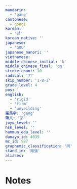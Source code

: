 ```yaml
---
mandarin:
  - 'gāng'
cantonese:
  - gong1
korean:
  - '강'
korean_native: ''
japanese:
  - 'GOU'
japanese_nanori: ''
vietnamese:
middle_chinese_initial: 'k'
middle_chinese_final: 'ɑŋ'
stroke_count: 10
radical: '刀'
skip_number: '1-8-2'
grade_level: 4
pos: ''
english:
  - 'rigid'
  - 'firm'
  - 'unyeilding'
羅馬字: 'gang'
韓文: '강'
joyo_level: ''
hsk_level: ''
hanmun_edu_level: ''
danayo_id: 4035
mc_id: 987
graphemic_classification: '岡'
stand_in: '剛強'
aliases:
---
```


# Notes
